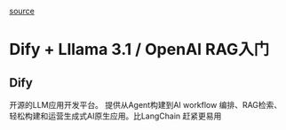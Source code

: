 [source](https://www.bilibili.com/video/BV1P4421S7sh/?spm_id_from=333.999.0.0&vd_source=3d50341f547faf8df242a214b04f2d86)

# Dify + Lllama 3.1 / OpenAI  RAG入门

## Dify

开源的LLM应用开发平台。
提供从Agent构建到AI workflow 编排、RAG检索、轻松构建和运营生成式AI原生应用。比LangChain 赶紧更易用

